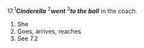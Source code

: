 17.<sup>1</sup>***Cinderella*** <sup>2</sup>***went*** <sup>3</sup>***to the ball*** in the coach.

1. She
2. Goes, arrives, reaches
3. See 7.2
